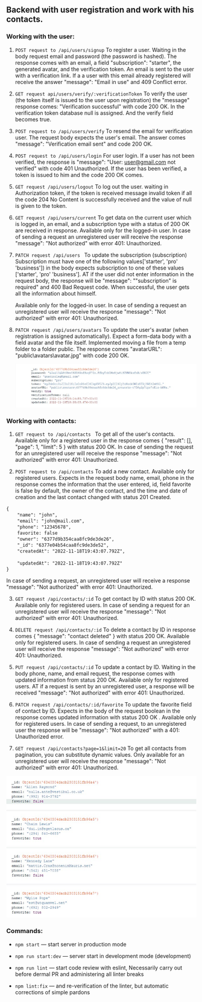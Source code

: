 ## Backend with user registration and work with his contacts.

### Working with the user:

1. `POST request to /api/users/signup` To register a user. Waiting in the body
   request email and password (the password is hashed). The response comes with
   an email, a field "subscription": "starter", the generated avatar, and the
   verification token. An email is sent to the user with a verification link. If
   a a user with this email already registered will receive the answer
   "message": "Email in use" and 409 Conflict error.

2. `GET request api/users/verify/:verificationToken` To verify the user (the
   token itself is issued to the user upon registration) the "message" response
   comes: "Verification successful" with code 200 OK. In the verification token
   database null is assigned. And the verify field becomes true.

3. `POST request to /api/users/verify` To resend the email for verification
   user. The request body expects the user's email. The answer comes "message":
   "Verification email sent" and code 200 OK.

4. `POST request to /api/users/login` For user login. If a user has not been
   verified, the response is "message": "User: user@gmail.com not
   verified" with code 401 Unauthorized. If the user has been verified, a token
   is issued to him and the code 200 OK comes.

5. `GET request /api/users/logout` To log out the user. waiting in Authorization
   token, if the token is received message invalid token if all the code 204 No
   Content is successfully received and the value of null is given to the token.

6. `GET request /api/users/current` To get data on the current user which is
   logged in, an email, and a subscription type with a status of 200 OK are
   received in response. Available only for the logged-in user. In case of
   sending a request an unregistered user will receive the response "message":
   "Not authorized" with error 401: Unauthorized.

7. `PATCH request /api/users ` To update the subscription (subscription)
   Subscription must have one of the following values ​​['starter', 'pro'
   'business']) in the body expects subscription to one of these values
   ​​['starter', 'pro' 'business']. AT if the user did not enter information in
   the request body, the response will be "message": "\"subscription\" is
   required" and 400 Bad Request code. When successful, the user gets all the
   information about himself.

    Available only for the logged-in user. In case of sending a request an
    unregistered user will receive the response "message": "Not authorized" with
    error 401: Unauthorized.

8. `PATCH request /api/users/avatars` To update the user's avatar (when
   registration is assigned automatically). Expect a form-data body with a field
   avatar and the file itself. Implemented moving a file from a temp folder to a
   folder public. The response comes "avatarURL": "public\\avatars\\avatar.jpg"
   with code 200 OK.

    ![user](./public/images/user-profile.jpg)

### Working with contacts:

1. `GET request to /api/contacts ` To get all of the user's contacts. Available
   only for a registered user in the response comes { "result": [], "page": 1,
   "limit": 5 } with status 200 OK. In case of sending the request for an
   unregistered user will receive the response "message": "Not authorized" with
   error 401: Unauthorized.

2. `POST request to /api/contacts` To add a new contact. Available only for
   registered users. Expects in the request body name, email, phone in the
   response comes the information that the user entered, id, field favorite is
   false by default, the owner of the contact, and the time and date of creation
   and the last contact changed with status 201 Created.

```
{
    "name": "john",
    "email": "john@mail.com",
    "phone": "12345678",
    favorite: false
    "owner": "6377d9b354caa8fc9de3de26",
    "_id": "6377e04b54caa8fc9de3de52",
    "createdAt": "2022-11-18T19:43:07.792Z",

    "updatedAt": "2022-11-18T19:43:07.792Z"
}
```

In case of sending a request, an unregistered user will receive a response
"message": "Not authorized" with error 401: Unauthorized.

3. `GET request /api/contacts/:id` To get contact by ID with status 200 OK.
   Available only for registered users. In case of sending a request for an
   unregistered user will receive the response "message": "Not authorized" with
   error 401: Unauthorized.

4. `DELETE request /api/contacts/:id` To delete a contact by ID in response
   comes { "message": "contact deleted" } with status 200 OK. Available only for
   registered users. In case of sending a request an unregistered user will
   receive the response "message": "Not authorized" with error 401:
   Unauthorized.

5. `PUT request /api/contacts/:id` To update a contact by ID. Waiting in the
   body phone, name, and email request, the response comes with updated
   information from status 200 OK. Available only for registered users. AT if a
   request is sent by an unregistered user, a response will be received
   "message": "Not authorized" with error 401: Unauthorized.

6. `PATCH request /api/contacts/:id/favorite` To update the favorite field of
   contact by ID. Expects in the body of the request boolean in the response
   comes updated information with status 200 OK . Available only for registered
   users. In case of sending a request, to an unregistered user the response
   will be "message": "Not authorized" with a 401: Unauthorized error.

7. `GET request /api/contacts?page=1&limit=20` To get all contacts from
   pagination, you can substitute dynamic values. Only available for an
   unregistered user will receive the response "message": "Not authorized" with
   error 401: Unauthorized.

![contacts](./public/images/contacts.jpg)

### Commands:

-   `npm start` &mdash; start server in production mode

-   `npm run start:dev` &mdash; server start in development mode (development)

-   `npm run lint` &mdash; start code review with eslint, Necessarily carry out
    before dermal PR and administering all linter breaks

-   `npm lint:fix` &mdash; and re-verification of the linter, but automatic
    corrections of simple pardons
